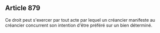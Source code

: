 Article 879
----
Ce droit peut s'exercer par tout acte par lequel un créancier manifeste au
créancier concurrent son intention d'être préféré sur un bien déterminé.
